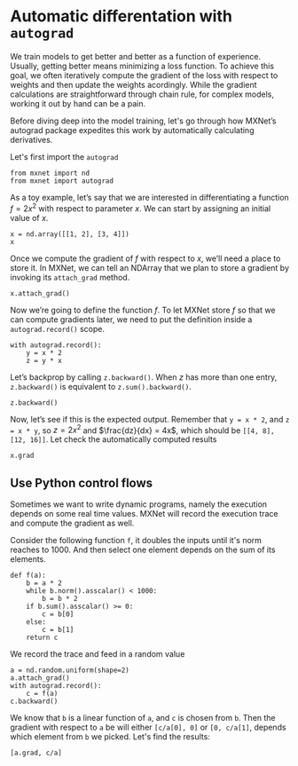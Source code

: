 # Automatic differentation with `autograd`

We train models to get better and better as a function of experience. Usually, getting better means minimizing a loss function. To achieve this goal, we often iteratively compute the gradient of the loss with respect to weights and then update the weights acordingly. While the gradient calculations are straightforward through chain rule, for complex models, working it out by hand can be a pain.

Before diving deep into the model training, let's go through how MXNet’s autograd package expedites this work by automatically calculating derivatives. 

Let's first import the `autograd`

```{.python .input}
from mxnet import nd
from mxnet import autograd
```

As a toy example, let’s say that we are interested in differentiating a function $f = 2 x^2$ with respect to parameter $x$. We can start by assigning an initial value of $x$.

```{.python .input  n=3}
x = nd.array([[1, 2], [3, 4]])
x
```

Once we compute the gradient of $f$ with respect to $x$, we’ll need a place to store it. In MXNet, we can tell an NDArray that we plan to store a gradient by invoking its `attach_grad` method.

```{.python .input  n=6}
x.attach_grad()
```

Now we’re going to define the function $f$. To let MXNet store $f$ so that we can compute gradients later, we need to put the definition inside a `autograd.record()` scope.

```{.python .input  n=7}
with autograd.record():
    y = x * 2
    z = y * x
```

Let’s backprop by calling `z.backward()`. When $z$ has more than one entry, `z.backward()` is equivalent to `z.sum().backward()`.

```{.python .input  n=8}
z.backward()
```

Now, let’s see if this is the expected output. Remember that `y = x * 2`, and `z = x * y`, so $z=2x^2$ and $\frac{dz}{dx} = 4x$, which should be `[[4, 8],[12, 16]]`. Let check the automatically computed results

```{.python .input  n=9}
x.grad
```

## Use Python control flows

Sometimes we want to write dynamic programs, namely the execution depends on some real time values. MXNet will record the execution trace and compute the gradient as well.

Consider the following function `f`, it doubles the inputs until it's norm reaches to 1000. And then select one element depends on the sum of its elements. 

```{.python .input}
def f(a):
    b = a * 2
    while b.norm().asscalar() < 1000:
        b = b * 2
    if b.sum().asscalar() >= 0:
        c = b[0]
    else:
        c = b[1]
    return c
```

We record the trace and feed in a random value 

```{.python .input}
a = nd.random.uniform(shape=2)
a.attach_grad()
with autograd.record():
    c = f(a)
c.backward()
```

We know that `b` is a linear function of `a`, and `c` is chosen from `b`. Then the gradient with respect to `a` be will either `[c/a[0], 0]` or `[0, c/a[1]`, depends which element from `b` we picked. Let's find the results:

```{.python .input}
[a.grad, c/a]
```
